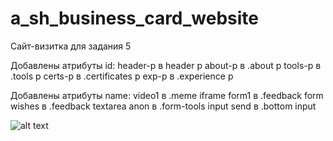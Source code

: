 # a_sh_business_card_website

Сайт-визитка для задания 5

Добавлены атрибуты id:
header-p в header p
about-p в .about p
tools-p в .tools p
certs-p в .certificates p
exp-p в .experience p

Добавлены атрибуты name:
video1 в .meme iframe
form1 в .feedback form
wishes в .feedback textarea
anon в .form-tools input
send в .bottom input

![alt text](../a_sh_business_card_website/src/assets/images/QAteam.png)